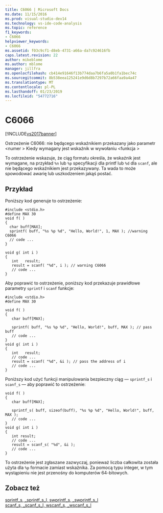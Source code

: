 ```yaml
---
title: C6066 | Microsoft Docs
ms.date: 11/15/2016
ms.prod: visual-studio-dev14
ms.technology: vs-ide-code-analysis
ms.topic: reference
f1_keywords:
- C6066
helpviewer_keywords:
- C6066
ms.assetid: f03c9cf1-d8eb-4731-a66a-da7c924616fb
caps.latest.revision: 22
author: mikeblome
ms.author: mblome
manager: jillfra
ms.openlocfilehash: cb414e91646f13b774daa7b6fa5a0b1fa1bec74c
ms.sourcegitcommit: 8b538eea125241e9d6d8b7297b72a66faa9a4a47
ms.translationtype: MT
ms.contentlocale: pl-PL
ms.lasthandoff: 01/23/2019
ms.locfileid: "54772716"
---
```

# <a name="c6066"></a>C6066
[!INCLUDE[vs2017banner](../includes/vs2017banner.md)]

Ostrzeżenie C6066: nie będącego wskaźnikiem przekazany jako parametr \<numer > Kiedy wymagany jest wskaźnik w wywołaniu \<funkcja >  
  
 To ostrzeżenie wskazuje, że ciąg formatu określa, że wskaźnik jest wymagane, na przykład `%n` lub `%p` specyfikacji dla printf lub `%d` dla `scanf`, ale nie będącego wskaźnikiem jest przekazywany. Ta wada to może spowodować awarię lub uszkodzeniem jakąś postać.  
  
## <a name="example"></a>Przykład  
 Poniższy kod generuje to ostrzeżenie:  
  
```  
#include <stdio.h>  
#define MAX 30  
void f( )  
{  
  char buff[MAX];  
  sprintf( buff, "%s %p %d", "Hello, World!", 1, MAX ); //warning C6066  
  // code ...  
}  
  
void g( int i )  
{  
   int   result;  
   result = scanf( "%d", i ); // warning C6066  
   // code ...  
}  
```  
  
 Aby poprawić to ostrzeżenie, poniższy kod przekazuje prawidłowe parametry `sprintf` i `scanf` funkcje:  
  
```  
#include <stdio.h>  
#define MAX 30  
  
void f( )  
{  
   char buff[MAX];  
  
   sprintf( buff, "%s %p %d", "Hello, World!", buff, MAX ); // pass buff  
   // code ...   
}  
void g( int i )  
{  
   int   result;  
   // code ...  
   result = scanf( "%d", &i ); // pass the address of i  
   // code ...  
}  
```  
  
 Poniższy kod użyć funkcji manipulowania bezpieczny ciąg — `sprintf_s` i `scanf_s` — aby poprawić to ostrzeżenie:  
  
```  
void f( )  
{  
   char buff[MAX];  
  
   sprintf_s( buff, sizeof(buff), "%s %p %d", "Hello, World!", buff, MAX );   
   // code ...   
}  
void g( int i )  
{  
   int result;  
   // code ...  
   result = scanf_s( "%d", &i );   
   // code ...  
}  
```  
  
 To ostrzeżenie jest zgłaszane zazwyczaj, ponieważ liczba całkowita została użyta dla `%p` formacie zamiast wskaźnika. Za pomocą typu integer, w tym wystąpieniu nie jest przenośny do komputerów 64-bitowych.  
  
## <a name="see-also"></a>Zobacz też  
 [sprintf_s, _sprintf_s_l, swprintf_s, _swprintf_s_l](http://msdn.microsoft.com/library/424f0a29-22ef-40e8-b565-969f5f57782f)   
 [scanf_s, _scanf_s_l, wscanf_s, _wscanf_s_l](http://msdn.microsoft.com/library/42cafcf7-52d6-404a-80e4-b056a7faf2e5)
